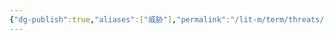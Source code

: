 ```yaml
---
{"dg-publish":true,"aliases":["威胁"],"permalink":"/lit-m/term/threats/","dgPassFrontmatter":true}
---
```


